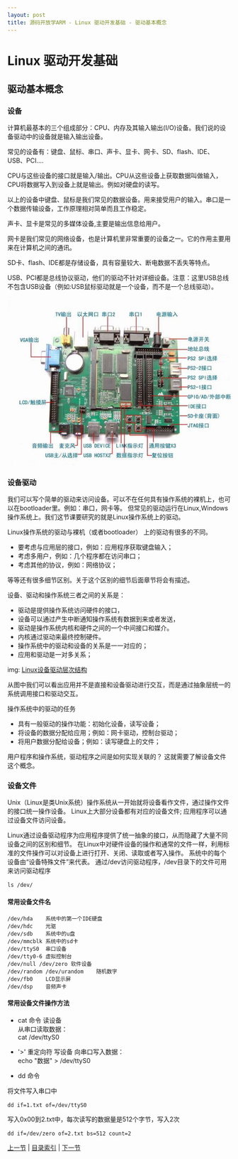 ```yaml
---
layout: post
title: 源码开放学ARM - Linux 驱动开发基础 - 驱动基本概念
---
```


# Linux 驱动开发基础
## 驱动基本概念

### 设备
计算机最基本的三个组成部分：CPU、内存及其输入输出(I/O)设备。我们说的设备驱动中的设备就是输入输出设备。

常见的设备有：键盘、鼠标、串口、声卡、显卡、网卡、SD、flash、IDE、USB、PCI….

CPU与这些设备的接口就是输入/输出。CPU从这些设备上获取数据叫做输入，CPU将数据写入到设备上就是输出。例如对硬盘的读写。

以上的设备中键盘、鼠标是我们常见的数据设备。用来接受用户的输入。串口是一个数据传输设备，工作原理相对简单而且工作稳定。

声卡、显卡是常见的多媒体设备,主要是输出信息给用户。

网卡是我们常见的网络设备，也是计算机里非常重要的设备之一。它的作用主要用来在计算机之间的通讯。

SD卡、flash、IDE都是存储设备，具有容量较大、断电数据不丢失等特点。

USB、PCI都是总线协议驱动，他们的驱动不针对详细设备。注意：这里USB总线不包含USB设备（例如:USB鼠标驱动就是一个设备，而不是一个总线驱动）。

![MC2410E开发板1](../figures/LASO-chp101-1-1-mc2410.jpg)


### 设备驱动
我们可以写个简单的驱动来访问设备。可以不在任何具有操作系统的裸机上，也可以在bootloader里。例如：串口，网卡等。
但常见的驱动运行在Linux,Windows操作系统上。我们这节课要研究的就是Linux操作系统上的驱动。

Linux操作系统的驱动与裸机（或者bootloader） 上的驱动有很多的不同。

- 要考虑与应用层的接口，例如：应用程序获取键盘输入；
- 考虑多用户，例如：几个程序都在访问串口；
- 考虑其他的协议，例如：网络协议；
	
等等还有很多细节区别。关于这个区别的细节后面章节将会有描述。

设备、驱动和操作系统三者之间的关系是：

* 驱动是提供操作系统访问硬件的接口，
* 设备可以通过产生中断通知操作系统有数据到来或者发送，
* 驱动是操作系统内核和硬件之间的一个中间接口和媒介。
* 内核通过驱动来最终控制硬件。
* 操作系统中的驱动和设备的关系是一一对应的；
* 应用和驱动是一对多关系；
	
img: [Linux设备驱动层次结构](../figures/LASO-chp101-1-1-lddframe.jpg)
	
从图中我们可以看出应用并不是直接和设备驱动进行交互，而是通过抽象层统一的系统调用接口和驱动交互。

操作系统中的驱动的任务 

* 具有一般驱动的操作功能：初始化设备，读写设备；
* 将设备的数据分配给应用；例如：网卡驱动，控制台驱动；
* 将用户数据分配给设备；例如：读写硬盘上的文件；

用户程序和操作系统，驱动程序之间是如何实现关联的？ 这就需要了解设备文件这个概念。
	
### 设备文件
Unix（Linux是类Unix系统）操作系统从一开始就将设备看作文件，通过操作文件的接口统一操作设备。
Linux上大部分设备都有对应的设备文件; 应用程序可以通过设备文件访问设备。

Linux通过设备驱动程序为应用程序提供了统一抽象的接口，从而隐藏了大量不同设备之间的区别和细节。
在Linux中对硬件设备的操作和通常的文件一样，利用标准的文件操作可以对设备上进行打开、关闭、读取或者写入操作。
系统中的每个设备由“设备特殊文件”来代表。
通过/dev访问驱动程序，/dev目录下的文件可用来访问驱动程序

	ls /dev/

#### 常用设备文件名
	
	/dev/hda	系统中的第一个IDE硬盘
	/dev/hdc	光驱
	/dev/sdb	系统中的u盘
	/dev/mmcblk	系统中的sd卡
	/dev/ttyS0	串口设备
	/dev/tty0-6 虚拟控制台
	/dev/null /dev/zero 软件设备
	/dev/random /dev/urandom	随机数字
	/dev/fb0 	LCD显示屏
	/dev/dsp 	音频声卡
	
#### 常用设备文件操作方法
- cat 命令 读设备  
从串口读取数据：  
	cat /dev/ttyS0

- '>' 重定向符 写设备
向串口写入数据：  
	echo "数据" > /dev/ttyS0

- dd 命令  

将文件写入串口中

	dd if=1.txt of=/dev/ttyS0			
	
写入0x00到2.txt中，每次读写的数据量是512个字节，写入2次

	dd if=/dev/zero	of=2.txt bs=512 count=2

	
[上一节](chp0-1.html)  |  [目录索引](../index.html)  |  [下一节](chp101-2.html)

